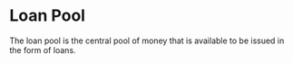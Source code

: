 # Loan Pool

The loan pool is the central pool of money that is available to be issued in the form of loans.
